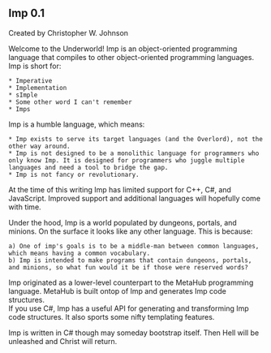 ## Imp 0.1 ##

Created by Christopher W. Johnson

Welcome to the Underworld!  Imp is an object-oriented programming language that compiles to other object-oriented programming languages.  Imp is short for:

	* Imperative
	* Implementation
	* sImple	
	* Some other word I can't remember
	* Imps

Imp is a humble language, which means:

	* Imp exists to serve its target languages (and the Overlord), not the other way around.
	* Imp is not designed to be a monolithic language for programmers who only know Imp. It is designed for programmers who juggle multiple languages and need a tool to bridge the gap.
	* Imp is not fancy or revolutionary.

At the time of this writing Imp has limited support for C++, C#, and JavaScript.  Improved support and additional languages will hopefully come with time.
	
Under the hood, Imp is a world populated by dungeons, portals, and minions.  On the surface it looks like any other language.  This is because:

	a) One of imp's goals is to be a middle-man between common languages, which means having a common vocabulary.
	b) Imp is intended to make programs that contain dungeons, portals, and minions, so what fun would it be if those were reserved words?
	
Imp originated as a lower-level counterpart to the MetaHub programming language.  MetaHub is built ontop of Imp and generates Imp code structures.  
If you use C#, Imp has a useful API for generating and transforming Imp code structures.  It also sports some nifty templating features.

Imp is written in C# though may someday bootstrap itself.  Then Hell will be unleashed and Christ will return.